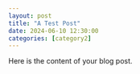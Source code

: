 ```yaml
---
layout: post
title: "A Test Post"
date: 2024-06-10 12:30:00
categories: [category2]
---
```


Here is the content of your blog post.
